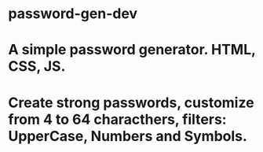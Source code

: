 # password-gen-dev
# A simple password generator. HTML, CSS, JS. 
# Create strong passwords, customize from 4 to 64 characthers, filters: UpperCase, Numbers and Symbols.
